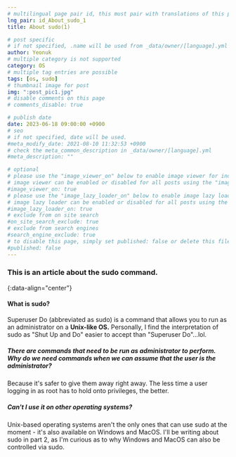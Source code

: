 ```yaml
---
# multilingual page pair id, this must pair with translations of this page. (This name must be unique)
lng_pair: id_About_sudo_1
title: About sudo(1)

# post specific
# if not specified, .name will be used from _data/owner/[language].yml
author: Yeonuk
# multiple category is not supported
category: OS
# multiple tag entries are possible
tags: [os, sudo]
# thumbnail image for post
img: ":post_pic1.jpg"
# disable comments on this page
# comments_disable: true

# publish date
date: 2023-06-18 09:00:00 +0900
# seo
# if not specified, date will be used.
#meta_modify_date: 2021-08-10 11:32:53 +0900
# check the meta_common_description in _data/owner/[language].yml
#meta_description: ""

# optional
# please use the "image_viewer_on" below to enable image viewer for individual pages or posts (_posts/ or [language]/_posts folders).
# image viewer can be enabled or disabled for all posts using the "image_viewer_posts: true" setting in _data/conf/main.yml.
#image_viewer_on: true
# please use the "image_lazy_loader_on" below to enable image lazy loader for individual pages or posts (_posts/ or [language]/_posts folders).
# image lazy loader can be enabled or disabled for all posts using the "image_lazy_loader_posts: true" setting in _data/conf/main.yml.
#image_lazy_loader_on: true
# exclude from on site search
#on_site_search_exclude: true
# exclude from search engines
#search_engine_exclude: true
# to disable this page, simply set published: false or delete this file
#published: false
---
```


<!-- outline-start -->

### This is an article about the sudo command.

{:data-align="center"}

<!-- outline-end -->

#### What is sudo?

Superuser Do (abbreviated as sudo) is a command that allows you to run as an administrator on a **Unix-like OS.**
Personally, I find the interpretation of sudo as "Shut Up and Do" easier to accept than "Superuser Do"...lol.

##### There are commands that need to be run as administrator to perform. Why do we need commands when we can assume that the user is the administrator?

Because it's safer to give them away right away. The less time a user logging in as root has to hold onto privileges, the better.

##### Can't I use it on other operating systems?

Unix-based operating systems aren't the only ones that can use sudo at the moment - it's also available on Windows and MacOS. I'll be writing about sudo in part 2, as I'm curious as to why Windows and MacOS can also be controlled via sudo.
